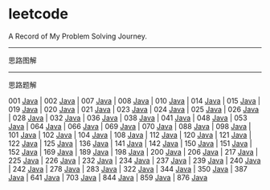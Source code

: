 # leetcode
A Record of My Problem Solving Journey.

- - -

思路图解

- - -

思路题解

 001 [Java](./codes/lc001.java)
| 002 [Java](./codes/lc002.java)
| 007 [Java](./codes/lc007.java)
| 008 [Java](./codes/lc008.java)
| 010 [Java](./codes/lc010.java)
| 014 [Java](./codes/lc014.java)
| 015 [Java](./codes/lc015.java)
| 019 [Java](./codes/lc019.java)
| 020 [Java](./codes/lc020.java)
| 021 [Java](./codes/lc021.java)
| 023 [Java](./codes/lc023.java)
| 024 [Java](./codes/lc024.java)
| 025 [Java](./codes/lc025.java)
| 026 [Java](./codes/lc026.java)
| 028 [Java](./codes/lc028.java)
| 032 [Java](./codes/lc032.java)
| 036 [Java](./codes/lc036.java)
| 038 [Java](./codes/lc038.java)
| 041 [Java](./codes/lc041.java)
| 048 [Java](./codes/lc048.java)
| 053 [Java](./codes/lc053.java)
| 064 [Java](./codes/lc064.java)
| 066 [Java](./codes/lc066.java)
| 069 [Java](./codes/lc069.java)
| 070 [Java](./codes/lc070.java)
| 088 [Java](./codes/lc088.java)
| 098 [Java](./codes/lc098.java)
| 101 [Java](./codes/lc101.java)
| 102 [Java](./codes/lc102.java)
| 104 [Java](./codes/lc104.java)
| 108 [Java](./codes/lc108.java)
| 112 [Java](./codes/lc112.java)
| 120 [Java](./codes/lc120.java)
| 121 [Java](./codes/lc121.java)
| 122 [Java](./codes/lc122.java)
| 125 [Java](./codes/lc125.java)
| 136 [Java](./codes/lc136.java)
| 141 [Java](./codes/lc141.java)
| 142 [Java](./codes/lc142.java)
| 150 [Java](./codes/lc150.java)
| 151 [Java](./codes/lc151.java)
| 152 [Java](./codes/lc152.java)
| 169 [Java](./codes/lc169.java)
| 189 [Java](./codes/lc189.java)
| 198 [Java](./codes/lc198.java)
| 200 [Java](./codes/lc200.java)
| 206 [Java](./codes/lc206.java)
| 217 [Java](./codes/lc217.java)
| 225 [Java](./codes/lc225.java)
| 226 [Java](./codes/lc226.java)
| 232 [Java](./codes/lc232.java)
| 234 [Java](./codes/lc234.java)
| 237 [Java](./codes/lc237.java)
| 239 [Java](./codes/lc239.java)
| 240 [Java](./codes/lc240.java)
| 242 [Java](./codes/lc242.java)
| 278 [Java](./codes/lc278.java)
| 283 [Java](./codes/lc283.java)
| 322 [Java](./codes/lc322.java)
| 344 [Java](./codes/lc344.java)
| 350 [Java](./codes/lc350.java)
| 387 [Java](./codes/lc387.java)
| 641 [Java](./codes/lc641.java)
| 703 [Java](./codes/lc703.java)
| 844 [Java](./codes/lc844.java)
| 859 [Java](./codes/lc859.java)
| 876 [Java](./codes/lc876.java)
